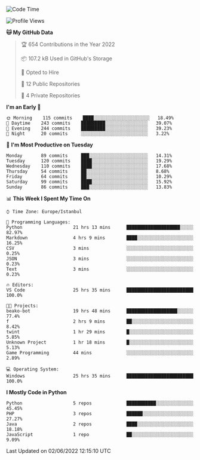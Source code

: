 <!--START_SECTION:waka-->
![Code Time](http://img.shields.io/badge/Code%20Time-266%20hrs%2016%20mins-blue)

![Profile Views](http://img.shields.io/badge/Profile%20Views-0-blue)

**🐱 My GitHub Data** 

> 🏆 654 Contributions in the Year 2022
 > 
> 📦 107.2 kB Used in GitHub's Storage 
 > 
> 💼 Opted to Hire
 > 
> 📜 12 Public Repositories 
 > 
> 🔑 4 Private Repositories  
 > 
**I'm an Early 🐤** 

```text
🌞 Morning    115 commits    ████░░░░░░░░░░░░░░░░░░░░░   18.49% 
🌆 Daytime    243 commits    █████████░░░░░░░░░░░░░░░░   39.07% 
🌃 Evening    244 commits    █████████░░░░░░░░░░░░░░░░   39.23% 
🌙 Night      20 commits     ░░░░░░░░░░░░░░░░░░░░░░░░░   3.22%

```
📅 **I'm Most Productive on Tuesday** 

```text
Monday       89 commits     ███░░░░░░░░░░░░░░░░░░░░░░   14.31% 
Tuesday      120 commits    ████░░░░░░░░░░░░░░░░░░░░░   19.29% 
Wednesday    110 commits    ████░░░░░░░░░░░░░░░░░░░░░   17.68% 
Thursday     54 commits     ██░░░░░░░░░░░░░░░░░░░░░░░   8.68% 
Friday       64 commits     ██░░░░░░░░░░░░░░░░░░░░░░░   10.29% 
Saturday     99 commits     ████░░░░░░░░░░░░░░░░░░░░░   15.92% 
Sunday       86 commits     ███░░░░░░░░░░░░░░░░░░░░░░   13.83%

```


📊 **This Week I Spent My Time On** 

```text
⌚︎ Time Zone: Europe/Istanbul

💬 Programming Languages: 
Python                   21 hrs 13 mins      ████████████████████░░░░░   82.97% 
Markdown                 4 hrs 9 mins        ████░░░░░░░░░░░░░░░░░░░░░   16.25% 
CSV                      3 mins              ░░░░░░░░░░░░░░░░░░░░░░░░░   0.25% 
JSON                     3 mins              ░░░░░░░░░░░░░░░░░░░░░░░░░   0.23% 
Text                     3 mins              ░░░░░░░░░░░░░░░░░░░░░░░░░   0.23%

🔥 Editors: 
VS Code                  25 hrs 35 mins      █████████████████████████   100.0%

🐱‍💻 Projects: 
beako-bot                19 hrs 48 mins      ███████████████████░░░░░░   77.4% 
f                        2 hrs 9 mins        ██░░░░░░░░░░░░░░░░░░░░░░░   8.42% 
twint                    1 hr 29 mins        █░░░░░░░░░░░░░░░░░░░░░░░░   5.85% 
Unknown Project          1 hr 18 mins        █░░░░░░░░░░░░░░░░░░░░░░░░   5.13% 
Game Programming         44 mins             ░░░░░░░░░░░░░░░░░░░░░░░░░   2.89%

💻 Operating System: 
Windows                  25 hrs 35 mins      █████████████████████████   100.0%

```

**I Mostly Code in Python** 

```text
Python                   5 repos             ███████████░░░░░░░░░░░░░░   45.45% 
PHP                      3 repos             ██████░░░░░░░░░░░░░░░░░░░   27.27% 
Java                     2 repos             ████░░░░░░░░░░░░░░░░░░░░░   18.18% 
JavaScript               1 repo              ██░░░░░░░░░░░░░░░░░░░░░░░   9.09%

```



 Last Updated on 02/06/2022 12:15:10 UTC
<!--END_SECTION:waka-->

<!--
**3nws/3nws** is a ✨ _special_ ✨ repository because its `README.md` (this file) appears on your GitHub profile.

Here are some ideas to get you started:

- 🔭 I’m currently working on ...
- 🌱 I’m currently learning ...
- 👯 I’m looking to collaborate on ...
- 🤔 I’m looking for help with ...
- 💬 Ask me about ...
- 📫 How to reach me: ...
- 😄 Pronouns: ...
- ⚡ Fun fact: ...
-->
